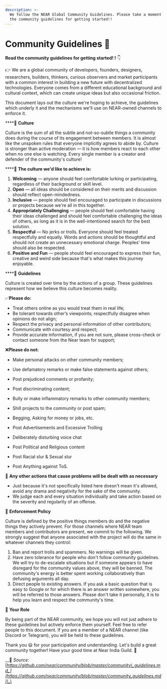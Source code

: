 ```yaml
---
description: >-
  We follow the NEAR Global Community Guidelines. Please take a moment to read
  the community guidelines for getting started!!
---
```


# Community Guidelines 🚩

**Read the community guidelines for getting started!!** 👇 

👉 We are a global community of developers, founders, designers, researchers, builders, thinkers, curious observers and market participants with a common interest in building a new future with decentralized technologies. Everyone comes from a different educational background and cultural context, which can create unique ideas but also occasional friction.

This document lays out the culture we're hoping to achieve, the guidelines which underly it and the mechanisms we'll use on NEAR-owned channels to enforce it.

\*\*\*\*📌 **Culture**  
Culture is the sum of all the subtle and not-so-subtle things a community does during the course of its engagement between members. It is almost like the unspoken rules that everyone implicitly agrees to abide by. Culture is stronger than active moderation — it is how members react to each other when no one else is watching. Every single member is a creator and defender of the community's culture!

\*\*\*\*🦄 **The culture we'd like to achieve is:**

1. **Welcoming** — anyone should feel comfortable lurking or participating, regardless of their background or skill level.
2. **Open** — all ideas should be considered on their merits and discussion should reflect open-mindedness.
3. **Inclusive** — people should feel encouraged to participate in discussions or projects because we're all in this together.
4. **Appropriately Challenging** — people should feel comfortable having their ideas challenged and should feel comfortable challenging the ideas of others, as long as it is in the well-intentioned search for the best solution.
5. **Respectful** — No jerks or trolls. Everyone should feel treated respectfully and equally. Words and actions should be thoughtful and should not create an unnecessary emotional charge. Peoples' time should also be respected.
6. **Positive and Fun** — people should feel encouraged to express their fun, creative and weird side because that's what makes this journey enjoyable.

\*\*\*\*📌 **Guidelines**  
Culture is created over time by the actions of a group. These guidelines represent how we believe this culture becomes reality.

✅**Please do:**

* Treat others online as you would treat them in real life;
* Be tolerant towards other’s viewpoints; respectfully disagree when opinions do not align;
* Respect the privacy and personal information of other contributors;
* Communicate with courtesy and respect;
* Provide accurate information, if you are not sure, please cross-check or contact someone from the Near team for support;

❌**Please do not:**

* Make personal attacks on other community members;
* Use defamatory remarks or make false statements against others;
* Post prejudiced comments or profanity;
* Post discriminating content;
* Bully or make inflammatory remarks to other community members;
* Shill projects to the community or post spam; 
* Begging, Asking for money or jobs, etc. 
* Post Advertisements and   Excessive Trolling
* Deliberately disturbing voice chat
* Post Political and Religious content 
* Post Racial slur   & Sexual slur 
* Post Anything against ToS.

📌 **Any other actions that cause problems will be dealt with as necessary**

* Just because it's not specifically listed here doesn't mean it's allowed, avoid any drama and negativity for the sake of the community. 
* We judge each and every situation individually and take action based on the severity and regularity of an offense.

 📌 **Enforcement Policy**  
Culture is defined by the positive things members do and the negative things they actively prevent. For those channels where NEAR team members and contributors are present, we commit to the following. We strongly suggest that anyone associated with the project will do the same in whatever channels they control:

1. Ban and report trolls and spammers. No warnings will be given.
2. Have zero tolerance for people who don't follow community guidelines. We will try to de-escalate situations but if someone appears to have disregard for the community values above, they will be banned. The community's energy is better spent working collaboratively than defusing arguments all day.
3. Direct people to existing answers. If you ask a basic question that is easy to Google or for which there is an answer written somewhere, you will be referred to those answers. Please don't take it personally, it is to help you learn and respect the community's time.

📌 **Your Role**  
By being part of the NEAR community, we hope you will not just adhere to these guidelines but actively enforce them yourself. Feel free to refer people to this document. If you are a member of a NEAR channel \(like Discord or Telegram\), you will be held to these guidelines.

Thank you 😃 for your participation and understanding. Let's build a great community together! Have your good time at Near India Guild. 🥳 

\_\_📝 _Source:_ [_https://github.com/near/community/blob/master/community\_guidelines.md_](https://github.com/near/community/blob/master/community_guidelines.md)\_\_

